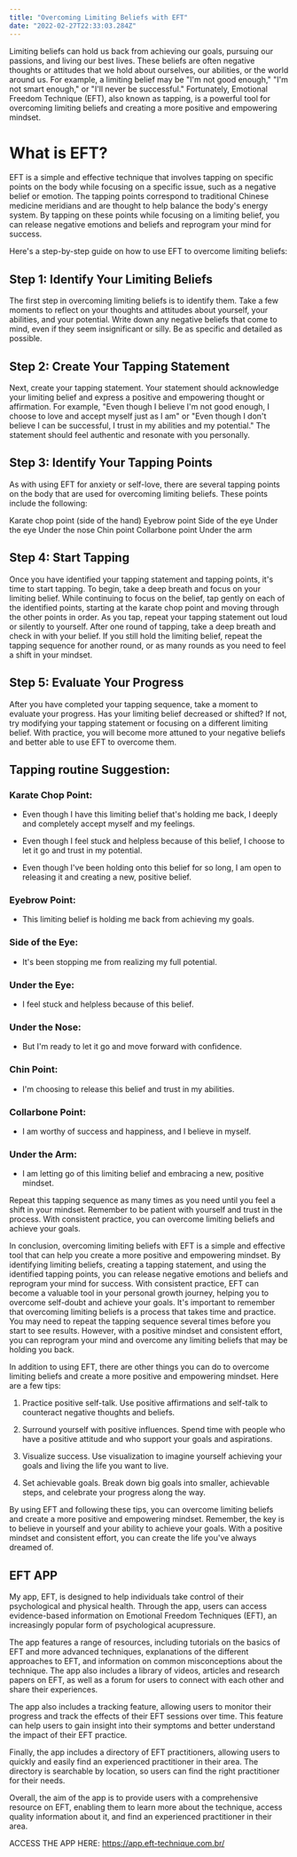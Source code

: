 ```yaml
---
title: "Overcoming Limiting Beliefs with EFT"
date: "2022-02-27T22:33:03.284Z"
---
```


Limiting beliefs can hold us back from achieving our goals, pursuing our passions, and living our best lives. These beliefs are often negative thoughts or attitudes that we hold about ourselves, our abilities, or the world around us. For example, a limiting belief may be "I'm not good enough," "I'm not smart enough," or "I'll never be successful." Fortunately, Emotional Freedom Technique (EFT), also known as tapping, is a powerful tool for overcoming limiting beliefs and creating a more positive and empowering mindset.

# What is EFT?

EFT is a simple and effective technique that involves tapping on specific points on the body while focusing on a specific issue, such as a negative belief or emotion. The tapping points correspond to traditional Chinese medicine meridians and are thought to help balance the body's energy system. By tapping on these points while focusing on a limiting belief, you can release negative emotions and beliefs and reprogram your mind for success.

Here's a step-by-step guide on how to use EFT to overcome limiting beliefs:

## Step 1: Identify Your Limiting Beliefs

The first step in overcoming limiting beliefs is to identify them. Take a few moments to reflect on your thoughts and attitudes about yourself, your abilities, and your potential. Write down any negative beliefs that come to mind, even if they seem insignificant or silly. Be as specific and detailed as possible.

## Step 2: Create Your Tapping Statement

Next, create your tapping statement. Your statement should acknowledge your limiting belief and express a positive and empowering thought or affirmation. For example, "Even though I believe I'm not good enough, I choose to love and accept myself just as I am" or "Even though I don't believe I can be successful, I trust in my abilities and my potential." The statement should feel authentic and resonate with you personally.

## Step 3: Identify Your Tapping Points

As with using EFT for anxiety or self-love, there are several tapping points on the body that are used for overcoming limiting beliefs. These points include the following:

Karate chop point (side of the hand)
Eyebrow point
Side of the eye
Under the eye
Under the nose
Chin point
Collarbone point
Under the arm

## Step 4: Start Tapping

Once you have identified your tapping statement and tapping points, it's time to start tapping. To begin, take a deep breath and focus on your limiting belief. While continuing to focus on the belief, tap gently on each of the identified points, starting at the karate chop point and moving through the other points in order. As you tap, repeat your tapping statement out loud or silently to yourself. After one round of tapping, take a deep breath and check in with your belief. If you still hold the limiting belief, repeat the tapping sequence for another round, or as many rounds as you need to feel a shift in your mindset.

## Step 5: Evaluate Your Progress

After you have completed your tapping sequence, take a moment to evaluate your progress. Has your limiting belief decreased or shifted? If not, try modifying your tapping statement or focusing on a different limiting belief. With practice, you will become more attuned to your negative beliefs and better able to use EFT to overcome them.

## Tapping routine Suggestion:

### Karate Chop Point:

- Even though I have this limiting belief that's holding me back, I deeply and completely accept myself and my feelings.

- Even though I feel stuck and helpless because of this belief, I choose to let it go and trust in my potential.

- Even though I've been holding onto this belief for so long, I am open to releasing it and creating a new, positive belief.

### Eyebrow Point:

- This limiting belief is holding me back from achieving my goals.

### Side of the Eye:

- It's been stopping me from realizing my full potential.

### Under the Eye:

- I feel stuck and helpless because of this belief.

### Under the Nose:

- But I'm ready to let it go and move forward with confidence.

### Chin Point:

- I'm choosing to release this belief and trust in my abilities.

### Collarbone Point:

- I am worthy of success and happiness, and I believe in myself.

### Under the Arm:

- I am letting go of this limiting belief and embracing a new, positive mindset.

Repeat this tapping sequence as many times as you need until you feel a shift in your mindset. Remember to be patient with yourself and trust in the process. With consistent practice, you can overcome limiting beliefs and achieve your goals.

In conclusion, overcoming limiting beliefs with EFT is a simple and effective tool that can help you create a more positive and empowering mindset. By identifying limiting beliefs, creating a tapping statement, and using the identified tapping points, you can release negative emotions and beliefs and reprogram your mind for success. With consistent practice, EFT can become a valuable tool in your personal growth journey, helping you to overcome self-doubt and achieve your goals. It's important to remember that overcoming limiting beliefs is a process that takes time and practice. You may need to repeat the tapping sequence several times before you start to see results. However, with a positive mindset and consistent effort, you can reprogram your mind and overcome any limiting beliefs that may be holding you back.

In addition to using EFT, there are other things you can do to overcome limiting beliefs and create a more positive and empowering mindset. Here are a few tips:

1. Practice positive self-talk. Use positive affirmations and self-talk to counteract negative thoughts and beliefs.

2. Surround yourself with positive influences. Spend time with people who have a positive attitude and who support your goals and aspirations.

3. Visualize success. Use visualization to imagine yourself achieving your goals and living the life you want to live.

4. Set achievable goals. Break down big goals into smaller, achievable steps, and celebrate your progress along the way.

By using EFT and following these tips, you can overcome limiting beliefs and create a more positive and empowering mindset. Remember, the key is to believe in yourself and your ability to achieve your goals. With a positive mindset and consistent effort, you can create the life you've always dreamed of.

## EFT APP

My app, EFT, is designed to help individuals take control of their psychological and physical health. Through the app, users can access evidence-based information on Emotional Freedom Techniques (EFT), an increasingly popular form of psychological acupressure.

The app features a range of resources, including tutorials on the basics of EFT and more advanced techniques, explanations of the different approaches to EFT, and information on common misconceptions about the technique. The app also includes a library of videos, articles and research papers on EFT, as well as a forum for users to connect with each other and share their experiences.

The app also includes a tracking feature, allowing users to monitor their progress and track the effects of their EFT sessions over time. This feature can help users to gain insight into their symptoms and better understand the impact of their EFT practice.

Finally, the app includes a directory of EFT practitioners, allowing users to quickly and easily find an experienced practitioner in their area. The directory is searchable by location, so users can find the right practitioner for their needs.

Overall, the aim of the app is to provide users with a comprehensive resource on EFT, enabling them to learn more about the technique, access quality information about it, and find an experienced practitioner in their area.

ACCESS THE APP HERE: https://app.eft-technique.com.br/
